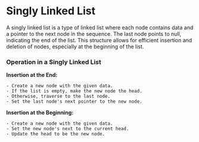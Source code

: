 # Singly Linked List

A singly linked list is a type of linked list where each node contains data and a pointer to the next node in the sequence. The last node points to null, indicating the end of the list. This structure allows for efficient insertion and deletion of nodes, especially at the beginning of the list.


### Operation in a Singly Linked List

**Insertion at the End:**

    - Create a new node with the given data.
    - If the list is empty, make the new node the head.
    - Otherwise, traverse to the last node.
    - Set the last node's next pointer to the new node.

**Insertion at the Beginning:**

    - Create a new node with the given data.
    - Set the new node's next to the current head.
    - Update the head to be the new node.

